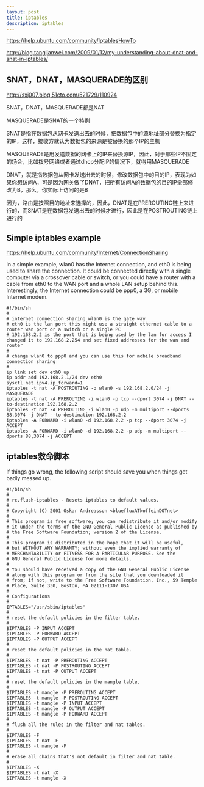 ```yaml
---
layout: post
title: iptables
description: iptables
---
```


<https://help.ubuntu.com/community/IptablesHowTo>

<http://blog.tangjianwei.com/2009/01/12/my-understanding-about-dnat-and-snat-in-iptables/>

SNAT，DNAT，MASQUERADE的区别
----------------------------

<http://sxj007.blog.51cto.com/521729/110924>

SNAT，DNAT，MASQUERADE都是NAT

MASQUERADE是SNAT的一个特例

SNAT是指在数据包从网卡发送出去的时候，把数据包中的源地址部分替换为指定的IP，这样，接收方就认为数据包的来源是被替换的那个IP的主机

MASQUERADE是用发送数据的网卡上的IP来替换源IP，因此，对于那些IP不固定的场合，比如拨号网络或者通过dhcp分配IP的情况下，就得用MASQUERADE

DNAT，就是指数据包从网卡发送出去的时候，修改数据包中的目的IP，表现为如果你想访问A，可是因为网关做了DNAT，把所有访问A的数据包的目的IP全部修改为B，那么，你实际上访问的是B

因为，路由是按照目的地址来选择的，因此，DNAT是在PREROUTING链上来进行的，而SNAT是在数据包发送出去的时候才进行，因此是在POSTROUTING链上进行的

Simple iptables example
-----------------------

<https://help.ubuntu.com/community/Internet/ConnectionSharing>

In a simple example, wlan0 has the Internet connection, and eth0 is being used to share the connection. It could be connected directly with a single computer via a crossover cable or switch, or you could have a router with a cable from eth0 to the WAN port and a whole LAN setup behind this. Interestingly, the Internet connection could be ppp0, a 3G, or mobile Internet modem.

    #!/bin/sh 
    # 
    # internet connection sharing wlan0 is the gate way 
    # eth0 is the lan port this might use a straight ethernet cable to a router wan port or a switch or a single PC
    # 192.168.2.2 is the port that is being used by the lan for access I changed it to 192.168.2.254 and set fixed addresses for the wan and router
    #
    # change wlan0 to ppp0 and you can use this for mobile broadband connection sharing
    #
    ip link set dev eth0 up
    ip addr add 192.168.2.1/24 dev eth0
    sysctl net.ipv4.ip_forward=1
    iptables -t nat -A POSTROUTING -o wlan0 -s 192.168.2.0/24 -j MASQUERADE
    iptables -t nat -A PREROUTING -i wlan0 -p tcp --dport 3074 -j DNAT --to-destination 192.168.2.2
    iptables -t nat -A PREROUTING -i wlan0 -p udp -m multiport --dports 88,3074 -j DNAT --to-destination 192.168.2.2
    iptables -A FORWARD -i wlan0 -d 192.168.2.2 -p tcp --dport 3074 -j ACCEPT
    iptables -A FORWARD -i wlan0 -d 192.168.2.2 -p udp -m multiport --dports 88,3074 -j ACCEPT

iptables救命脚本
----------------

If things go wrong, the following script should save you when things get badly messed up. 

    #!/bin/sh
    # 
    # rc.flush-iptables - Resets iptables to default values. 
    # 
    # Copyright (C) 2001 Oskar Andreasson <bluefluxATkoffeinDOTnet>
    #
    # This program is free software; you can redistribute it and/or modify
    # it under the terms of the GNU General Public License as published by
    # the Free Software Foundation; version 2 of the License.
    #
    # This program is distributed in the hope that it will be useful,
    # but WITHOUT ANY WARRANTY; without even the implied warranty of
    # MERCHANTABILITY or FITNESS FOR A PARTICULAR PURPOSE. See the
    # GNU General Public License for more details.
    #
    # You should have received a copy of the GNU General Public License
    # along with this program or from the site that you downloaded it
    # from; if not, write to the Free Software Foundation, Inc., 59 Temple
    # Place, Suite 330, Boston, MA 02111-1307 USA
    #
    # Configurations
    #
    IPTABLES="/usr/sbin/iptables"
    #
    # reset the default policies in the filter table.
    #
    $IPTABLES -P INPUT ACCEPT
    $IPTABLES -P FORWARD ACCEPT
    $IPTABLES -P OUTPUT ACCEPT
    #
    # reset the default policies in the nat table.
    #
    $IPTABLES -t nat -P PREROUTING ACCEPT
    $IPTABLES -t nat -P POSTROUTING ACCEPT
    $IPTABLES -t nat -P OUTPUT ACCEPT
    #
    # reset the default policies in the mangle table.
    #
    $IPTABLES -t mangle -P PREROUTING ACCEPT
    $IPTABLES -t mangle -P POSTROUTING ACCEPT
    $IPTABLES -t mangle -P INPUT ACCEPT
    $IPTABLES -t mangle -P OUTPUT ACCEPT
    $IPTABLES -t mangle -P FORWARD ACCEPT
    #
    # flush all the rules in the filter and nat tables.
    #
    $IPTABLES -F
    $IPTABLES -t nat -F
    $IPTABLES -t mangle -F
    #
    # erase all chains that's not default in filter and nat table.
    #
    $IPTABLES -X
    $IPTABLES -t nat -X
    $IPTABLES -t mangle -X
